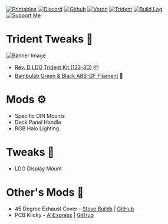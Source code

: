 [![Printables](https://img.shields.io/badge/Printables-orange?style=for-the-badge&logo=printables&logoColor=white)](https://www.printables.com/@AlexanderT_Moss)
[![Discord](https://img.shields.io/badge/Discord-7289da?style=for-the-badge&logo=discord&logoColor=white)](https://discord.com/users/alexandertmoss)
[![Github](https://img.shields.io/badge/Github-494e52?style=for-the-badge&logo=github)](https://github.com/Alexander-T-Moss)
[![Voron](https://img.shields.io/static/v1?label=&message=Voron&color=%23ED3023&style=for-the-badge&logo=Voron+Design)](https://vorondesign.com/)
[![Trident](https://img.shields.io/badge/Trident-10c413?style=for-the-badge&logo=vorondesign)](https://vorondesign.com/voron_trident)
[![Build Log](https://img.shields.io/badge/Build_Log-AC75D7?style=for-the-badge&logo=PDM&logoColor=white)](https://github.com/Alexander-T-Moss)
[![Support Me](https://img.shields.io/badge/Support_Me-FF6433?style=for-the-badge&logo=kofi&logoColor=white)](https://ko-fi.com/alexandertmoss)

# Trident Tweaks 🔱
![Banner Image](/Images/Banner_Image.png)

- [Rev. D LDO Trident Kit (123-3D)](https://www.123-3d.co.uk/LDO-Voron-Trident-rev-D-300-KIT-Black-i10696-t117020.html) 📦
- [Bambulab Green & Black ABS-GF Filament](https://us.store.bambulab.com/products/abs-gf) 🧵

# Mods ⚙️
- Specific DIN Mounts
- Deck Panel Handle
- RGB Halo Lighting


# Tweaks 🔧
- LDO Display Mount


# Other's Mods 🔨
- 45 Degree Exhaust Cover - [Steve Builds](https://github.com/stvptrsn) | [GitHub](https://github.com/stvptrsn/Printer_Stuff/tree/main/Voron_Trident_and_2/Common/PTFE_Rear_Inlet)
- PCB Klicky - [AliExpress](https://s.click.aliexpress.com/e/_okwq3Ky) | [GitHub](https://github.com/tanaes/whopping_Voron_mods/tree/main/pcb_klicky)
